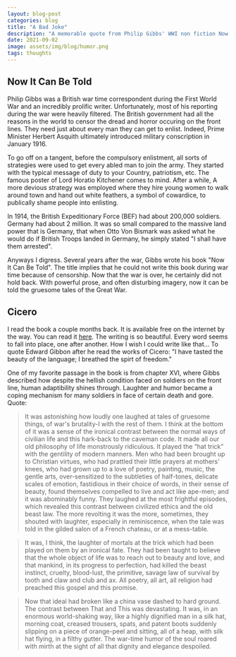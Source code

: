 ```yaml
---
layout: blog-post
categories: blog
title: "A Bad Joke"
description: "A memorable quote from Philip Gibbs' WWI non fiction Now It Can Be Told"
date: 2021-09-02
image: assets/img/blog/humor.png
tags: thoughts
---
```



## Now It Can Be Told

Philip Gibbs was a British war time correspondent during the First World War and an incredibly prolific writer. Unfortunately, most of his reporting during the war were heavily filtered. The British government had all the reasons in the world to censor the dread and horror occuring on the front lines. They need just about every man they can get to enlist. Indeed, Prime Minister Herbert Asquith ultimately introduced military conscription in January 1916.

To go off on a tangent, before the compulsory enlistment, all sorts of strategies were used to get every abled man to join the army. They started with the typical message of duty to your Country, patriotism, etc. The famous poster of Lord Horatio Kitchener comes to mind. After a while, A more devious strategy was employed where they hire young women to walk around town and hand out white feathers, a symbol of cowardice, to publically shame people into enlisting.

In 1914, the British Expeditionary Force (BEF) had about 200,000 soldiers. Germany had about 2 million. It was so small compared to the massive land power that is Germany, that when Otto Von Bismark was asked what he would do if British Troops landed in Germany, he simply stated "I shall have them arrested".

Anyways I digress. Several years after the war, Gibbs wrote his book "Now It Can Be Told". The title implies that he could not write this book during war time because of censorship. Now that the war is over, he certainly did not hold back. With powerful prose, and often disturbing imagery, now it can be told the gruesome tales of the Great War. 

## Cicero
I read the book a couple months back. It is available free on the internet by the way. You can read it [here](https://www.gutenberg.org/files/3317/3317-h/3317-h.htm). The writing is so beautiful. Every word seems to fall into place, one after another. How I wish I could write like that... To quote Edward Gibbon after he read the works of Cicero: "I have tasted the beauty of the language; I breathed the spirt of freedom."

One of my favorite passage in the book is from chapter XVI, where Gibbs described how despite the hellish condition faced on soldiers on the front line, human adaptibility shines through. Laughter and humor became a coping mechanism for many soldiers in face of certain death and gore. Quote:

> It was astonishing how loudly one laughed at tales of gruesome things, of war's brutality-I with the rest of them. I think at the bottom of it was a sense of the ironical contrast between the normal ways of civilian life and this hark-back to the caveman code. It made all our old philosophy of life monstrously ridiculous. It played the “hat trick” with the gentility of modern manners. Men who had been brought up to Christian virtues, who had prattled their little prayers at mothers' knees, who had grown up to a love of poetry, painting, music, the gentle arts, over-sensitized to the subtleties of half-tones, delicate scales of emotion, fastidious in their choice of words, in their sense of beauty, found themselves compelled to live and act like ape-men; and it was abominably funny. They laughed at the most frightful episodes, which revealed this contrast between civilized ethics and the old beast law. The more revolting it was the more, sometimes, they shouted with laughter, especially in reminiscence, when the tale was told in the gilded salon of a French chateau, or at a mess-table.

> It was, I think, the laughter of mortals at the trick which had been played on them by an ironical fate. They had been taught to believe that the whole object of life was to reach out to beauty and love, and that mankind, in its progress to perfection, had killed the beast instinct, cruelty, blood-lust, the primitive, savage law of survival by tooth and claw and club and ax. All poetry, all art, all religion had preached this gospel and this promise.

> Now that ideal had broken like a china vase dashed to hard ground. The contrast between That and This was devastating. It was, in an enormous world-shaking way, like a highly dignified man in a silk hat, morning coat, creased trousers, spats, and patent boots suddenly slipping on a piece of orange-peel and sitting, all of a heap, with silk hat flying, in a filthy gutter. The war-time humor of the soul roared with mirth at the sight of all that dignity and elegance despoiled.

